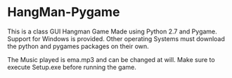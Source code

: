 # HangMan-Pygame
This is a class GUI Hangman Game Made using Python 2.7 and Pygame. Support for Windows is provided.
Other operating Systems must download the python and pygames packages on their own.

The Music played is ema.mp3 and can be changed at will.
Make sure to execute Setup.exe before running the game.
